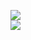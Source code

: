 [![](https://img.shields.io/badge/Made%20With-Github%20Spray-lightgrey.svg?style=for-the-badge&logo=github)](https://github.com/Annihil/github-spray#28561)  
[![](https://i.imgur.com/2DrTn0Z.gif)](https://github.com/Annihil/github-spray)